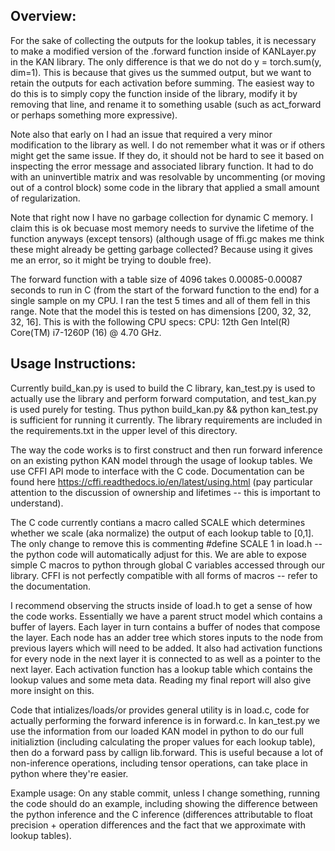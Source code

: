 ## Overview:

For the sake of collecting the outputs for the lookup tables, it is necessary to make a modified version of the .forward function inside of KANLayer.py in the KAN library. The only difference is that we do not do y = torch.sum(y, dim=1). This is because that gives us the summed output, but we want to retain the outputs for each activation before summing. The easiest way to do this is to simply copy the function inside of the library, modify it by removing that line, and rename it to something usable (such as act_forward or perhaps something more expressive).

Note also that early on I had an issue that required a very minor modification to the library as well. I do not remember what it was or if others might get the same issue. If they do, it should not be hard to see it based on inspecting the error message and associated library function. It had to do with an uninvertible matrix and was resolvable by uncommenting (or moving out of a control block) some code in the library that applied a small amount of regularization.

Note that right now I have no garbage collection for dynamic C memory. I claim this is ok becuase most memory needs to survive the lifetime of the function anyways (except tensors) (although usage of ffi.gc makes me think these might already be getting garbage collected? Because using it gives me an error, so it might be trying to double free).

The forward function with a table size of 4096 takes 0.00085-0.00087 seconds to run in C (from the start of the forward function to the end) for a single sample on my CPU. I ran the test 5 times and all of them fell in this range. Note that the model this is tested on has dimensions [200, 32, 32, 32, 16]. This is with the following CPU specs: CPU: 12th Gen Intel(R) Core(TM) i7-1260P (16) @ 4.70 GHz.


## Usage Instructions:

Currently build_kan.py is used to build the C library, kan_test.py is used to actually use the library and perform forward computation, and test_kan.py is used purely for testing. Thus python build_kan.py && python kan_test.py is sufficient for running it currently. The library requirements are included in the requirements.txt in the upper level of this directory.

The way the code works is to first construct and then run forward inference on an existing python KAN model through the usage of lookup tables. We use CFFI API mode to interface with the C code. Documentation can be found here https://cffi.readthedocs.io/en/latest/using.html (pay particular attention to the discussion of ownership and lifetimes -- this is important to understand).

The C code currently contians a macro called SCALE which determines whether we scale (aka normalize) the output of each lookup table to [0,1]. The only change to remove this is commenting #define SCALE 1 in load.h -- the python code will automatically adjust for this. We are able to expose simple C macros to python through global C variables accessed through our library. CFFI is not perfectly compatible with all forms of macros -- refer to the documentation.

I recommend observing the structs inside of load.h to get a sense of how the code works. Essentially we have a parent struct model which contains a buffer of layers. Each layer in turn contains a buffer of nodes that compose the layer. Each node has an adder tree which stores inputs to the node from previous layers which will need to be added. It also had activation functions for every node in the next layer it is connected to as well as a pointer to the next layer. Each activation function has a lookup table which contains the lookup values and some meta data. Reading my final report will also give more insight on this.

Code that intializes/loads/or provides general utility is in load.c, code for actually performing the forward inference is in forward.c. In kan_test.py we use the information from our loaded KAN model in python to do our full initializtion (including calculating the proper values for each lookup table), then do a forward pass by callign lib.forward. This is useful because a lot of non-inference operations, including tensor operations, can take place in python where they're easier.

Example usage: On any stable commit, unless I change something, running the code should do an example, including showing the difference between the python inference and the C inference (differences attributable to float precision + operation differences and the fact that we approximate with lookup tables).

